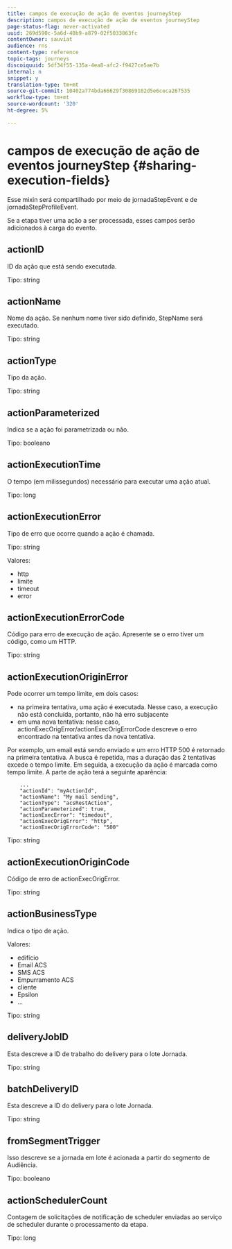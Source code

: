 ```yaml
---
title: campos de execução de ação de eventos journeyStep
description: campos de execução de ação de eventos journeyStep
page-status-flag: never-activated
uuid: 269d590c-5a6d-40b9-a879-02f5033863fc
contentOwner: sauviat
audience: rns
content-type: reference
topic-tags: journeys
discoiquuid: 5df34f55-135a-4ea8-afc2-f9427ce5ae7b
internal: n
snippet: y
translation-type: tm+mt
source-git-commit: 10402a774bda66629f30869102d5e6ceca267535
workflow-type: tm+mt
source-wordcount: '320'
ht-degree: 5%

---
```



# campos de execução de ação de eventos journeyStep {#sharing-execution-fields}

Esse mixin será compartilhado por meio de jornadaStepEvent e de jornadaStepProfileEvent.

Se a etapa tiver uma ação a ser processada, esses campos serão adicionados à carga do evento.

## actionID

ID da ação que está sendo executada.

Tipo: string

## actionName

Nome da ação. Se nenhum nome tiver sido definido, StepName será executado.

Tipo: string

## actionType

Tipo da ação.

Tipo: string

## actionParameterized

Indica se a ação foi parametrizada ou não.

Tipo: booleano

## actionExecutionTime

O tempo (em milissegundos) necessário para executar uma ação atual.

Tipo: long

## actionExecutionError

Tipo de erro que ocorre quando a ação é chamada.

Tipo: string

Valores:
* http
* limite
* timeout
* error

## actionExecutionErrorCode

Código para erro de execução de ação. Apresente se o erro tiver um código, como um HTTP.

Tipo: string

## actionExecutionOriginError

Pode ocorrer um tempo limite, em dois casos:

* na primeira tentativa, uma ação é executada. Nesse caso, a execução não está concluída, portanto, não há erro subjacente
* em uma nova tentativa: nesse caso, actionExecOrigError/actionExecOrigErrorCode descreve o erro encontrado na tentativa antes da nova tentativa.

Por exemplo, um email está sendo enviado e um erro HTTP 500 é retornado na primeira tentativa. A busca é repetida, mas a duração das 2 tentativas excede o tempo limite. Em seguida, a execução da ação é marcada como tempo limite. A parte de ação terá a seguinte aparência:

```
    ...
    "actionId": "myActionId",
    "actionName": "My mail sending",
    "actionType": "acsRestAction",
    "actionParameterized": true,
    "actionExecError": "timedout",
    "actionExecOrigError": "http",
    "actionExecOrigErrorCode": "500"
```

Tipo: string

## actionExecutionOriginCode

Código de erro de actionExecOrigError.

Tipo: string

## actionBusinessType

Indica o tipo de ação.

Valores:

* edifício
* Email ACS
* SMS ACS
* Empurramento ACS
* cliente
* Epsilon
* ...

Tipo: string

## deliveryJobID

Esta descreve a ID de trabalho do delivery para o lote Jornada.

Tipo: string

## batchDeliveryID

Esta descreve a ID do delivery para o lote Jornada.

Tipo: string

## fromSegmentTrigger

Isso descreve se a jornada em lote é acionada a partir do segmento de Audiência.

Tipo: booleano

## actionSchedulerCount

Contagem de solicitações de notificação de scheduler enviadas ao serviço de scheduler durante o processamento da etapa.

Tipo: long
